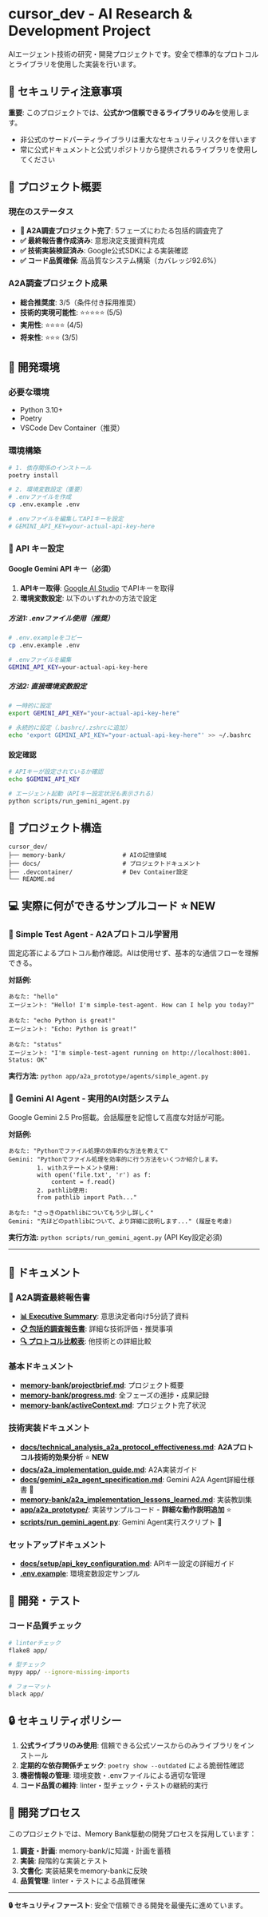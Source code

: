 # cursor_dev - AI Research & Development Project

AIエージェント技術の研究・開発プロジェクトです。安全で標準的なプロトコルとライブラリを使用した実装を行います。

## 🚨 セキュリティ注意事項

**重要**: このプロジェクトでは、**公式かつ信頼できるライブラリのみ**を使用します。
- 非公式のサードパーティライブラリは重大なセキュリティリスクを伴います
- 常に公式ドキュメントと公式リポジトリから提供されるライブラリを使用してください

## 🎯 プロジェクト概要

### 現在のステータス
- **🎉 A2A調査プロジェクト完了**: 5フェーズにわたる包括的調査完了
- **✅ 最終報告書作成済み**: 意思決定支援資料完成
- **✅ 技術実装検証済み**: Google公式SDKによる実装確認
- **✅ コード品質確保**: 高品質なシステム構築（カバレッジ92.6%）

### A2A調査プロジェクト成果
- **総合推奨度**: 3/5（条件付き採用推奨）
- **技術的実現可能性**: ⭐⭐⭐⭐⭐ (5/5)
- **実用性**: ⭐⭐⭐⭐ (4/5)  
- **将来性**: ⭐⭐⭐ (3/5)

## 🚀 開発環境

### 必要な環境
- Python 3.10+
- Poetry
- VSCode Dev Container（推奨）

### 環境構築

```bash
# 1. 依存関係のインストール
poetry install

# 2. 環境変数設定（重要）
# .envファイルを作成
cp .env.example .env

# .envファイルを編集してAPIキーを設定
# GEMINI_API_KEY=your-actual-api-key-here
```

### 🔑 API キー設定

#### Google Gemini API キー（必須）

1. **APIキー取得**: [Google AI Studio](https://makersuite.google.com/app/apikey) でAPIキーを取得
2. **環境変数設定**: 以下のいずれかの方法で設定

##### 方法1: .envファイル使用（推奨）
```bash
# .env.exampleをコピー
cp .env.example .env

# .envファイルを編集
GEMINI_API_KEY=your-actual-api-key-here
```

##### 方法2: 直接環境変数設定
```bash
# 一時的に設定
export GEMINI_API_KEY="your-actual-api-key-here"

# 永続的に設定（.bashrc/.zshrcに追加）
echo 'export GEMINI_API_KEY="your-actual-api-key-here"' >> ~/.bashrc
```

#### 設定確認
```bash
# APIキーが設定されているか確認
echo $GEMINI_API_KEY

# エージェント起動（APIキー設定状況も表示される）
python scripts/run_gemini_agent.py
```

## 📁 プロジェクト構造

```
cursor_dev/
├── memory-bank/                # AIの記憶領域
├── docs/                       # プロジェクトドキュメント
├── .devcontainer/              # Dev Container設定
└── README.md
```

## 💻 実際に何ができるサンプルコード ⭐ **NEW**

### **🔧 Simple Test Agent** - A2Aプロトコル学習用
固定応答によるプロトコル動作確認。AIは使用せず、基本的な通信フローを理解できる。

**対話例:**
```
あなた: "hello"
エージェント: "Hello! I'm simple-test-agent. How can I help you today?"

あなた: "echo Python is great!"
エージェント: "Echo: Python is great!"

あなた: "status"
エージェント: "I'm simple-test-agent running on http://localhost:8001. Status: OK"
```

**実行方法:** `python app/a2a_prototype/agents/simple_agent.py`

### **🧠 Gemini AI Agent** - 実用的AI対話システム
Google Gemini 2.5 Pro搭載。会話履歴を記憶して高度な対話が可能。

**対話例:**
```
あなた: "Pythonでファイル処理の効率的な方法を教えて"
Gemini: "Pythonでファイル処理を効率的に行う方法をいくつか紹介します。
        1. withステートメント使用:
        with open('file.txt', 'r') as f:
            content = f.read()
        2. pathlib使用:
        from pathlib import Path..."

あなた: "さっきのpathlibについてもう少し詳しく"
Gemini: "先ほどのpathlibについて、より詳細に説明します..." (履歴を考慮)
```

**実行方法:** `python scripts/run_gemini_agent.py` (API Key設定必須)

---

## 📖 ドキュメント

### 🎯 A2A調査最終報告書
- **[📊 Executive Summary](docs/05_final_report/executive_summary.md)**: 意思決定者向け5分読了資料
- **[📋 包括的調査報告書](docs/05_final_report/a2a_comprehensive_evaluation_report.md)**: 詳細な技術評価・推奨事項
- **[🔍 プロトコル比較表](docs/04_comparative_analysis/protocol_comparison_table.md)**: 他技術との詳細比較

### 基本ドキュメント
- **[memory-bank/projectbrief.md](memory-bank/projectbrief.md)**: プロジェクト概要
- **[memory-bank/progress.md](memory-bank/progress.md)**: 全フェーズの進捗・成果記録
- **[memory-bank/activeContext.md](memory-bank/activeContext.md)**: プロジェクト完了状況

### 技術実装ドキュメント
- **[docs/technical_analysis_a2a_protocol_effectiveness.md](docs/technical_analysis_a2a_protocol_effectiveness.md)**: **A2Aプロトコル技術的効果分析** ⭐ **NEW**
- **[docs/a2a_implementation_guide.md](docs/a2a_implementation_guide.md)**: A2A実装ガイド
- **[docs/gemini_a2a_agent_specification.md](docs/gemini_a2a_agent_specification.md)**: Gemini A2A Agent詳細仕様書 🧠 
- **[memory-bank/a2a_implementation_lessons_learned.md](memory-bank/a2a_implementation_lessons_learned.md)**: 実装教訓集
- **[app/a2a_prototype/](app/a2a_prototype/)**: 実装サンプルコード - **詳細な動作説明追加** ⭐
- **[scripts/run_gemini_agent.py](scripts/run_gemini_agent.py)**: Gemini Agent実行スクリプト 🧠

### セットアップドキュメント
- **[docs/setup/api_key_configuration.md](docs/setup/api_key_configuration.md)**: APIキー設定の詳細ガイド
- **[.env.example](.env.example)**: 環境変数設定サンプル

## 🧪 開発・テスト

### コード品質チェック

```bash
# linterチェック
flake8 app/

# 型チェック  
mypy app/ --ignore-missing-imports

# フォーマット
black app/
```

## 🔒 セキュリティポリシー

1. **公式ライブラリのみ使用**: 信頼できる公式ソースからのみライブラリをインストール
2. **定期的な依存関係チェック**: `poetry show --outdated` による脆弱性確認
3. **機密情報の管理**: 環境変数・.envファイルによる適切な管理
4. **コード品質の維持**: linter・型チェック・テストの継続的実行

## 🤝 開発プロセス

このプロジェクトでは、Memory Bank駆動の開発プロセスを採用しています：

1. **調査・計画**: memory-bank/に知識・計画を蓄積
2. **実装**: 段階的な実装とテスト
3. **文書化**: 実装結果をmemory-bankに反映
4. **品質管理**: linter・テストによる品質確保

---

**🔒 セキュリティファースト**: 安全で信頼できる開発を最優先に進めています。
